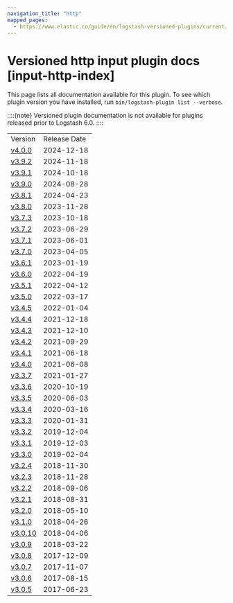 ```yaml
---
navigation_title: "http"
mapped_pages:
  - https://www.elastic.co/guide/en/logstash-versioned-plugins/current/input-http-index.html
---
```


# Versioned http input plugin docs [input-http-index]


This page lists all documentation available for this plugin.  To see which plugin version you have installed, run `bin/logstash-plugin list --verbose`.

::::{note}
Versioned plugin documentation is not available for plugins released prior to Logstash 6.0.
::::


|     |     |
| --- | --- |
| Version | Release Date |
| [v4.0.0](v4-0-0-plugins-inputs-http.md) | 2024-12-18 |
| [v3.9.2](v3-9-2-plugins-inputs-http.md) | 2024-11-18 |
| [v3.9.1](v3-9-1-plugins-inputs-http.md) | 2024-10-18 |
| [v3.9.0](v3-9-0-plugins-inputs-http.md) | 2024-08-28 |
| [v3.8.1](v3-8-1-plugins-inputs-http.md) | 2024-04-23 |
| [v3.8.0](v3-8-0-plugins-inputs-http.md) | 2023-11-28 |
| [v3.7.3](v3-7-3-plugins-inputs-http.md) | 2023-10-18 |
| [v3.7.2](v3-7-2-plugins-inputs-http.md) | 2023-06-29 |
| [v3.7.1](v3-7-1-plugins-inputs-http.md) | 2023-06-01 |
| [v3.7.0](v3-7-0-plugins-inputs-http.md) | 2023-04-05 |
| [v3.6.1](v3-6-1-plugins-inputs-http.md) | 2023-01-19 |
| [v3.6.0](v3-6-0-plugins-inputs-http.md) | 2022-04-19 |
| [v3.5.1](v3-5-1-plugins-inputs-http.md) | 2022-04-12 |
| [v3.5.0](v3-5-0-plugins-inputs-http.md) | 2022-03-17 |
| [v3.4.5](v3-4-5-plugins-inputs-http.md) | 2022-01-04 |
| [v3.4.4](v3-4-4-plugins-inputs-http.md) | 2021-12-18 |
| [v3.4.3](v3-4-3-plugins-inputs-http.md) | 2021-12-10 |
| [v3.4.2](v3-4-2-plugins-inputs-http.md) | 2021-09-29 |
| [v3.4.1](v3-4-1-plugins-inputs-http.md) | 2021-06-18 |
| [v3.4.0](v3-4-0-plugins-inputs-http.md) | 2021-06-08 |
| [v3.3.7](v3-3-7-plugins-inputs-http.md) | 2021-01-27 |
| [v3.3.6](v3-3-6-plugins-inputs-http.md) | 2020-10-19 |
| [v3.3.5](v3-3-5-plugins-inputs-http.md) | 2020-06-03 |
| [v3.3.4](v3-3-4-plugins-inputs-http.md) | 2020-03-16 |
| [v3.3.3](v3-3-3-plugins-inputs-http.md) | 2020-01-31 |
| [v3.3.2](v3-3-2-plugins-inputs-http.md) | 2019-12-04 |
| [v3.3.1](v3-3-1-plugins-inputs-http.md) | 2019-12-03 |
| [v3.3.0](v3-3-0-plugins-inputs-http.md) | 2019-02-04 |
| [v3.2.4](v3-2-4-plugins-inputs-http.md) | 2018-11-30 |
| [v3.2.3](v3-2-3-plugins-inputs-http.md) | 2018-11-28 |
| [v3.2.2](v3-2-2-plugins-inputs-http.md) | 2018-09-06 |
| [v3.2.1](v3-2-1-plugins-inputs-http.md) | 2018-08-31 |
| [v3.2.0](v3-2-0-plugins-inputs-http.md) | 2018-05-10 |
| [v3.1.0](v3-1-0-plugins-inputs-http.md) | 2018-04-26 |
| [v3.0.10](v3-0-10-plugins-inputs-http.md) | 2018-04-06 |
| [v3.0.9](v3-0-9-plugins-inputs-http.md) | 2018-03-22 |
| [v3.0.8](v3-0-8-plugins-inputs-http.md) | 2017-12-09 |
| [v3.0.7](v3-0-7-plugins-inputs-http.md) | 2017-11-07 |
| [v3.0.6](v3-0-6-plugins-inputs-http.md) | 2017-08-15 |
| [v3.0.5](v3-0-5-plugins-inputs-http.md) | 2017-06-23 |









































